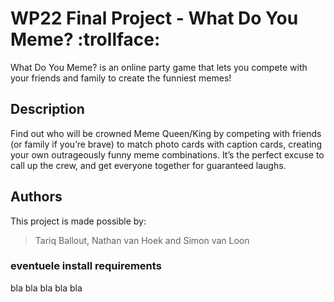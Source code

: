 # WP22 Final Project - What Do You Meme? :trollface:

What Do You Meme? is an online party game that lets you compete with your friends and family to create the funniest memes!

## Description

Find out who will be crowned Meme Queen/King by competing with friends (or family if you’re brave) to match photo cards with caption cards, 
creating your own outrageously funny meme combinations. It’s the perfect excuse to call up the crew, and get everyone together for guaranteed laughs.

## Authors

This project is made possible by:
> Tariq Ballout, Nathan van Hoek and Simon van Loon

### eventuele install requirements 

bla bla bla bla bla
